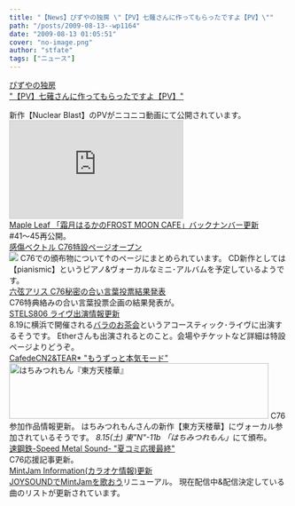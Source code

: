 ```yaml
---
title: "【News】ぴずやの独房 \"【PV】七薙さんに作ってもらったですよ【PV】\""
path: "/posts/2009-08-13--wp1164"
date: "2009-08-13 01:05:51"
cover: "no-image.png"
author: "stfate"
tags: ["ニュース"]
---
```


<style type="text/css">
<!--
p {white-space: pre-wrap};
-->
</style>

<a  href="http://www.pizuya.com/" target="_blank">ぴずやの独房 "【PV】七薙さんに作ってもらったですよ【PV】"</a>
<div >新作【Nuclear Blast】のPVがニコニコ動画にて公開されています。
<iframe width="312" height="176" src="http://ext.nicovideo.jp/thumb/sm7910254" scrolling="no" style="border:solid 1px #CCC;" frameborder="0"><a href="http://www.nicovideo.jp/watch/sm7910254">【ニコニコ動画】【C76】Pizuya&#039;s Cell x MyonMyon/My Fancy【C76】</a></iframe></div>
<a  href="http://www.timerocket.co.jp/fmc/" target="_blank">Maple Leaf 「霜月はるかのFROST MOON CAFE」バックナンバー更新</a>
<div >#41～45再公開。</div>
<a  href="http://www.sen-vec.com/c76.html" target="_blank">感傷ベクトル C76特設ページオープン</a>
<div ><a href="http://www.sen-vec.com/c76.html" target="_blank"><img src="http://www.sen-vec.com/pianismic.jpg"></a>
C76での頒布物について↑のページにまとめられています。
CD新作としては【pianismic】というピアノ&ヴォーカルなミニ･アルバムを予定しているようです。</div>
<a  href="http://www.rokugen.net/" target="_blank">六弦アリス C76秘密の合い言葉投票結果発表</a>
<div >C76特典絡みの合い言葉投票企画の結果発表が。</div>
<a  href="http://www.stels806.com/" target="_blank">STELS806 ライヴ出演情報更新</a>
<div >8.19に横浜で開催される<a href="http://www.stels806.com/stels806/live/index.html" target="_blank">バラのお茶会</a>というアコースティック･ライヴに出演するそうです。
Etherさんも出演されるとのこと。会場やチケットなど詳細は特設ページよりどうぞ。</div>
<a  href="http://homepage2.nifty.com/cn2/" target="_blank">CafedeCN2&TEAR* "もうずっと本気モード"</a>
<div ><a href="http://8lemo.lala.cc/tt/" target="_blank"><img src="http://8lemo.lala.cc/tt/banner1.jpg" alt="はちみつれもん『東方天楼華』" width="468" height="100" border="0" /></a>
C76参加作品情報更新。
はちみつれもんさんの新作【東方天楼華】にヴォーカル参加されているそうです。
<em>8.15(土) 東"N"-11b 「はちみつれもん」</em>にて頒布。</div>
<a  href="http://www.sm-sound.com/" target="_blank">速鋼鉄-Speed Metal Sound- "夏コミ応援最終"</a>
<div >C76応援記事更新。</div>
<a  href="http://www.mintjam.net/mj/index.html" target="_blank">MintJam Information(カラオケ情報)更新</a>
<div ><a href="http://www.mintjam.net/joysound/info.htm" target="_blank">JOYSOUNDでMintJamを歌おう</a>リニューアル。
現在配信中&配信決定している曲のリストが更新されています。</div>
